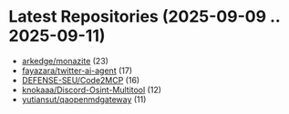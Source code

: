 # Latest Repositories (2025-09-09 .. 2025-09-11)

- [arkedge/monazite](https://github.com/arkedge/monazite) (23)
- [fayazara/twitter-ai-agent](https://github.com/fayazara/twitter-ai-agent) (17)
- [DEFENSE-SEU/Code2MCP](https://github.com/DEFENSE-SEU/Code2MCP) (16)
- [knokaaa/Discord-Osint-Multitool](https://github.com/knokaaa/Discord-Osint-Multitool) (12)
- [yutiansut/qaopenmdgateway](https://github.com/yutiansut/qaopenmdgateway) (11)
